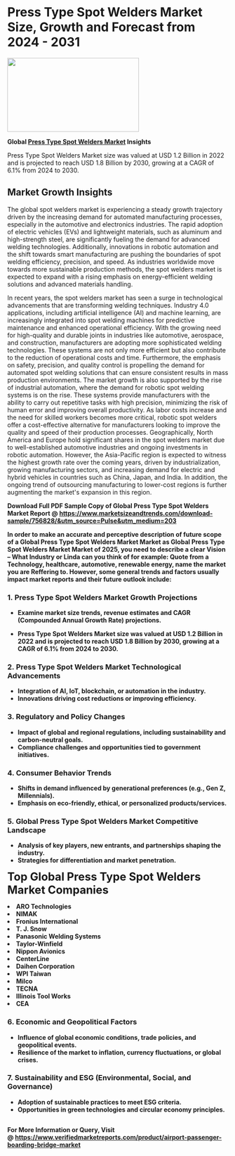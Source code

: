 <H1>Press Type Spot Welders Market Size, Growth and Forecast from 2024 - 2031</H1><img class="aligncenter size-medium wp-image-584254" src="https://thirdeyenews.in/wp-content/uploads/2024/09/Global-Market-Research-300x168.jpeg" alt="" width="300" height="168" /><p><strong>Global&nbsp;<a href="https://www.marketsizeandtrends.com/download-sample/756828/&amp;utm_source=Pulse&amp;utm_medium=203">Press Type Spot Welders Market</a> Insights</strong></p><p>Press Type Spot Welders Market size was valued at USD 1.2 Billion in 2022 and is projected to reach USD 1.8 Billion by 2030, growing at a CAGR of 6.1% from 2024 to 2030.</p><p><h2>Market Growth Insights</h2> <p>The global spot welders market is experiencing a steady growth trajectory driven by the increasing demand for automated manufacturing processes, especially in the automotive and electronics industries. The rapid adoption of electric vehicles (EVs) and lightweight materials, such as aluminum and high-strength steel, are significantly fueling the demand for advanced welding technologies. Additionally, innovations in robotic automation and the shift towards smart manufacturing are pushing the boundaries of spot welding efficiency, precision, and speed. As industries worldwide move towards more sustainable production methods, the spot welders market is expected to expand with a rising emphasis on energy-efficient welding solutions and advanced materials handling.</p> <p><strong></strong></p> <p>In recent years, the spot welders market has seen a surge in technological advancements that are transforming welding techniques. Industry 4.0 applications, including artificial intelligence (AI) and machine learning, are increasingly integrated into spot welding machines for predictive maintenance and enhanced operational efficiency. With the growing need for high-quality and durable joints in industries like automotive, aerospace, and construction, manufacturers are adopting more sophisticated welding technologies. These systems are not only more efficient but also contribute to the reduction of operational costs and time. Furthermore, the emphasis on safety, precision, and quality control is propelling the demand for automated spot welding solutions that can ensure consistent results in mass production environments. The market growth is also supported by the rise of industrial automation, where the demand for robotic spot welding systems is on the rise. These systems provide manufacturers with the ability to carry out repetitive tasks with high precision, minimizing the risk of human error and improving overall productivity. As labor costs increase and the need for skilled workers becomes more critical, robotic spot welders offer a cost-effective alternative for manufacturers looking to improve the quality and speed of their production processes. Geographically, North America and Europe hold significant shares in the spot welders market due to well-established automotive industries and ongoing investments in robotic automation. However, the Asia-Pacific region is expected to witness the highest growth rate over the coming years, driven by industrialization, growing manufacturing sectors, and increasing demand for electric and hybrid vehicles in countries such as China, Japan, and India. In addition, the ongoing trend of outsourcing manufacturing to lower-cost regions is further augmenting the market's expansion in this region. <p><strong></p><p><span class=""><strong>Download Full PDF Sample Copy of Global Press Type Spot Welders Market Report</strong> @ <a href="https://www.marketsizeandtrends.com/download-sample/756828/&amp;utm_source=Pulse&amp;utm_medium=203" target="_blank">https://www.marketsizeandtrends.com/download-sample/756828/&amp;utm_source=Pulse&amp;utm_medium=203</a></span></p><p>In order to make an accurate and perceptive description of future scope of a Global&nbsp;Press Type Spot Welders Market Market as Global&nbsp;Press Type Spot Welders Market Market of 2025, you need to describe a clear Vision &ndash; What Industry or Linda can you think of for example: Quote from a Technology, healthcare, automotive, renewable energy, name the market you are Reffering to. However, some general trends and factors usually impact market reports and their future outlook include:</p><h3>1.&nbsp;<strong>Press Type Spot Welders Market Growth Projections</strong></h3><ul><li>Examine market size trends, revenue estimates and CAGR (Compounded Annual Growth Rate) projections.</li><li><p>Press Type Spot Welders Market size was valued at USD 1.2 Billion in 2022 and is projected to reach USD 1.8 Billion by 2030, growing at a CAGR of 6.1% from 2024 to 2030.</p></li></ul><h3>2.&nbsp;<strong>Press Type Spot Welders Market Technological Advancements</strong></h3><ul><li>Integration of AI, IoT, blockchain, or automation in the industry.</li><li>Innovations driving cost reductions or improving efficiency.</li></ul><h3>3.&nbsp;<strong>Regulatory and Policy Changes</strong></h3><ul><li>Impact of global and regional regulations, including sustainability and carbon-neutral goals.</li><li>Compliance challenges and opportunities tied to government initiatives.</li></ul><h3>4.&nbsp;<strong>Consumer Behavior Trends</strong></h3><ul><li>Shifts in demand influenced by generational preferences (e.g., Gen Z, Millennials).</li><li>Emphasis on eco-friendly, ethical, or personalized products/services.</li></ul><h3>5.&nbsp;<strong>Global Press Type Spot Welders Market Competitive Landscape</strong></h3><ul><li>Analysis of key players, new entrants, and partnerships shaping the industry.</li><li>Strategies for differentiation and market penetration.</li></ul><p data-pm-slice="1 1 []"><span style="color: inherit; font-family: inherit; font-size: 25px;">Top Global Press Type Spot Welders Market Companies</span></p><div class="" data-test-id=""><p><li>ARO Technologies</li><li> NIMAK</li><li> Fronius International</li><li> T. J. Snow</li><li> Panasonic Welding Systems</li><li> Taylor-Winfield</li><li> Nippon Avionics</li><li> CenterLine</li><li> Daihen Corporation</li><li> WPI Taiwan</li><li> Milco</li><li> TECNA</li><li> Illinois Tool Works</li><li> CEA</li></p></div><h3>6.&nbsp;<strong>Economic and Geopolitical Factors</strong></h3><ul><li>Influence of global economic conditions, trade policies, and geopolitical events.</li><li>Resilience of the market to inflation, currency fluctuations, or global crises.</li></ul><h3>7.&nbsp;<strong>Sustainability and ESG (Environmental, Social, and Governance)</strong></h3><ul><li>Adoption of sustainable practices to meet ESG criteria.</li><li>Opportunities in green technologies and circular economy principles.</li></ul><h2><strong style="font-size: 14px;">For More Information or Query, Visit @&nbsp;</strong><a style="background-color: #ffffff; font-size: 14px;" href="https://www.marketsizeandtrends.com/report/press-type-spot-welders-market/" target="_blank">https://www.verifiedmarketreports.com/product/airport-passenger-boarding-bridge-market</a></h2>
